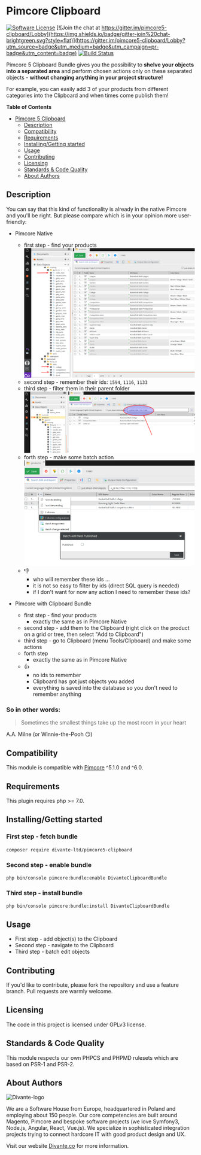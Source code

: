 # <a name="clipboard"></a>Pimcore Clipboard


[![Software License](https://img.shields.io/badge/license-GPLv3-brightgreen.svg?style=flat)](LICENSE.md)
[![Join the chat at https://gitter.im/pimcore5-clipboard/Lobby](https://img.shields.io/badge/gitter-join%20chat-brightgreen.svg?style=flat)](https://gitter.im/pimcore5-clipboard/Lobby?utm_source=badge&utm_medium=badge&utm_campaign=pr-badge&utm_content=badge)
[![Build Status](https://travis-ci.org/DivanteLtd/pimcore5-clipboard.svg?branch=master)](https://travis-ci.org/DivanteLtd/pimcore5-clipboard)

Pimcore 5 Clipboard Bundle gives you the possibility to **shelve your objects into a separated area** 
and perform chosen actions only on these separated objects - **without changing anything in your project structure!**

For example, you can easily add 3 of your products from different categories into the Clipboard and when times come publish them!

**Table of Contents**

- [Pimcore 5 Clipboard](#clipboard)
	- [Description](#description)
	- [Compatibility](#compability)
	- [Requirements](#requirements)
	- [Installing/Getting started](#installing)
	- [Usage](#usage)
	- [Contributing](#contributing)
	- [Licensing](#licensing)
	- [Standards & Code Quality](#standards)
	- [About Authors](#authors)
	
## <a name="description"></a>Description	
You can say that this kind of functionality is already in the native Pimcore and you'll be right. 
But please compare which is in your opinion more user-friendly:

* Pimcore Native 
    * first step - find your products
![Find your products](doc/find_products.png)
    * second step - remember their ids: `1594`, `1116`, `1133`
    * third step - filter them in their parent folder
![Filter your products](doc/filter_by_id.png)
    * forth step - make some batch action
![Batch edit](doc/batch_edit.png)
    * :-1:
        * who will remember these ids ...
        * it is not so easy to filter by ids (direct SQL query is needed)
        * if I don't want for now any action I need to remember these ids?
    
* Pimcore with Clipboard Bundle
    * first step - find your products
        * exactly the same as in Pimcore Native
    * second step - add them to the Clipboard (right click on the product on a grid or tree, then select "Add to Clipboard")
    * third step - go to Clipboard (menu Tools/Clipboard) and make some actions
    * forth step 
        * exactly the same as in Pimcore Native
    * :+1: 
        * no ids to remember
        * Clipboard has got just objects you added
        * everything is saved into the database so you don't need to remember anything

### So in other words:
> Sometimes the smallest things take up the most room in your heart

A.A. Milne (or Winnie-the-Pooh :smirk:)	
	
## <a name="compability"></a>Compatibility
This module is compatible with [Pimcore](https://github.com/pimcore/pimcore) ^5.1.0 and ^6.0.

## <a name="requirements"></a>Requirements
This plugin requires php >= 7.0.

## <a name="installing"></a>Installing/Getting started
### First step - fetch bundle
```
composer require divante-ltd/pimcore5-clipboard
```

### Second step - enable bundle
```
php bin/console pimcore:bundle:enable DivanteClipboardBundle
```

### Third step - install bundle
```
php bin/console pimcore:bundle:install DivanteClipboardBundle
```

## <a name="usage"></a>Usage
* First step - add object(s) to the Clipboard
* Second step - navigate to the Clipboard
* Third step - batch edit objects

## <a name="contributing"></a>Contributing
If you'd like to contribute, please fork the repository and use a feature branch. Pull requests are warmly welcome.

## Licensing
The code in this project is licensed under GPLv3 license.

## <a name="standards"></a>Standards & Code Quality
This module respects our own PHPCS and PHPMD rulesets which are based on PSR-1 and PSR-2.

## <a name="authors"></a>About Authors


![Divante-logo](http://divante.co///logo_1.png "Divante")

We are a Software House from Europe, headquartered in Poland and employing about 150 people. Our core competencies are built around Magento, Pimcore and bespoke software projects (we love Symfony3, Node.js, Angular, React, Vue.js). We specialize in sophisticated integration projects trying to connect hardcore IT with good product design and UX.

Visit our website [Divante.co](https://divante.co/ "Divante.co") for more information.

